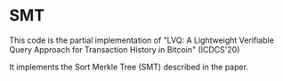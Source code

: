 # SMT
This code is the partial implementation of "LVQ: A Lightweight Verifiable Query Approach for Transaction History in Bitcoin" (ICDCS'20)

It implements the Sort Merkle Tree (SMT) described in the paper.
